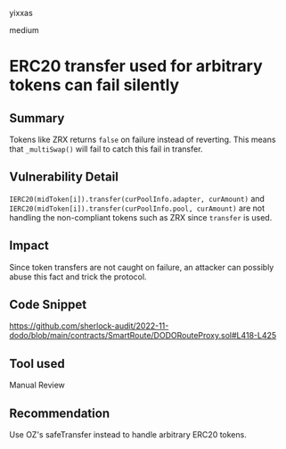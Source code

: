 yixxas

medium

# ERC20 transfer used for arbitrary tokens can fail silently

## Summary
Tokens like ZRX returns `false` on failure instead of reverting. This means that `_multiSwap()` will fail to catch this fail in transfer.

## Vulnerability Detail
`IERC20(midToken[i]).transfer(curPoolInfo.adapter, curAmount)` and `IERC20(midToken[i]).transfer(curPoolInfo.pool, curAmount)` are not handling the non-compliant tokens such as ZRX since `transfer` is used.

## Impact
Since token transfers are not caught on failure, an attacker can possibly abuse this fact and trick the protocol.

## Code Snippet
https://github.com/sherlock-audit/2022-11-dodo/blob/main/contracts/SmartRoute/DODORouteProxy.sol#L418-L425

## Tool used

Manual Review

## Recommendation
Use OZ's safeTransfer instead to handle arbitrary ERC20 tokens.
